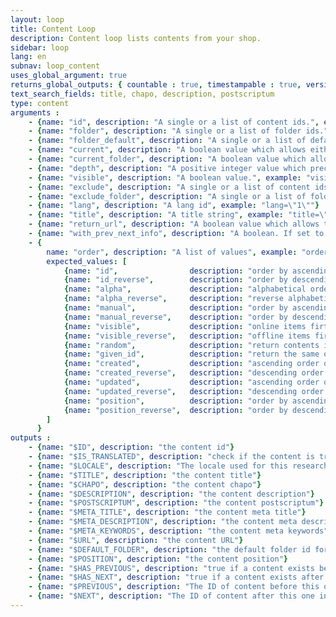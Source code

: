 ```yaml
---
layout: loop
title: Content Loop
description: Content loop lists contents from your shop.
sidebar: loop
lang: en
subnav: loop_content
uses_global_argument: true
returns_global_outputs: { countable : true, timestampable : true, versionable : true }
text_search_fields: title, chapo, description, postscriptum
type: content
arguments :
    - {name: "id", description: "A single or a list of content ids.", example: "id=\"2\", id=\"1,4,7\""}
    - {name: "folder", description: "A single or a list of folder ids.", example: "folder=\"3\", folder=\"2,5,8\""}
    - {name: "folder_default", description: "A single or a list of default folder ids allowing to retrieve all content having this parameter as default folder.", example: "folder_default=\"2\", folder_default=\"1,4,7\""}
    - {name: "current", description: "A boolean value which allows either to exclude current content from results either to match only this content", example: "current=\"yes\""}
    - {name: "current_folder", description: "A boolean value which allows either to exclude current folder contents from results either to match only current folder contents. If a content is in multiple folders whose one is current it will not be excluded if current_folder=\"false\" but will be included if current_folder=\"yes\"", example: "current_folder=\"yes\""}
    - {name: "depth", description: "A positive integer value which precise how many subfolder levels will be browse. Will not be consider if folder parameter is not set.", example: "depth=\"2\"", default: "1"}
    - {name: "visible", description: "A boolean value.", example: "visible=\"no\"", default: "yes"}
    - {name: "exclude", description: "A single or a list of content ids.", example: "exclude=\"2\", exclude=\"1,4,7\""}
    - {name: "exclude_folder", description: "A single or a list of folder ids. If a content is in multiple folders which are not all excluded it will not be excluded.", example: "exclude_folder=\"2\", exclude_folder=\"1,4,7\""}
    - {name: "lang", description: "A lang id", example: "lang=\"1\""}
    - {name: "title", description: "A title string", example: "title=\"foo\""}
    - {name: "return_url", description: "A boolean value which allows the urls generation.", example: "return_url=\"no\"", default: "yes", from_version: "2.3"}
    - {name: "with_prev_next_info", description: "A boolean. If set to true, $PREVIOUS and $NEXT output arguments are available.", example: "with_prev_next_info=\"yes\"", default: "false"}
    - {
        name: "order", description: "A list of values", example: "order=\"random\"", default: "alpha",
        expected_values: [ 
            {name: "id",                description: "order by ascending ID"},
            {name: "id_reverse",        description: "order by descending ID"},
            {name: "alpha",             description: "alphabetical order on title"},
            {name: "alpha_reverse",     description: "reverse alphabetical order on title"},
            {name: "manual",            description: "order by ascending position, considering a given folder. `folder` argument must be set"},
            {name: "manual_reverse",    description: "order by descending position, considering a given folder. `folder` argument must be set"},
            {name: "visible",           description: "online items firts"},
            {name: "visible_reverse",   description: "offline items first"},                        
            {name: "random",            description: "return contents in random order"},
            {name: "given_id",          description: "return the same order received in `id` argument which therefore must be set"},
            {name: "created",           description: "ascending order on date of content creation"},
            {name: "created_reverse",   description: "descending order on date of content creation"},
            {name: "updated",           description: "ascending order on date of content update"},
            {name: "updated_reverse",   description: "descending order on date of content update"},
            {name: "position",          description: "order by ascending position, without considering a parent folder"},
            {name: "position_reverse",  description: "order by descending position, without considering a parent folder"},
        ]
      }
outputs :
    - {name: "$ID", description: "the content id"}
    - {name: "$IS_TRANSLATED", description: "check if the content is translated"}
    - {name: "$LOCALE", description: "The locale used for this research"}
    - {name: "$TITLE", description: "the content title"}
    - {name: "$CHAPO", description: "the content chapo"}
    - {name: "$DESCRIPTION", description: "the content description"}
    - {name: "$POSTSCRIPTUM", description: "the content postscriptum"}
    - {name: "$META_TITLE", description: "the content meta title"}
    - {name: "$META_DESCRIPTION", description: "the content meta description"}
    - {name: "$META_KEYWORDS", description: "the content meta keywords"}
    - {name: "$URL", description: "the content URL"}
    - {name: "$DEFAULT_FOLDER", description: "the default folder id for the current content"}
    - {name: "$POSITION", description: "the content position"}
    - {name: "$HAS_PREVIOUS", description: "true if a content exists before this one in the current folder, following contents positions. Only available if <strong>with_prev_next_info</strong> parameter is set to true"}
    - {name: "$HAS_NEXT", description: "true if a content exists after this one in the current folder, following contents positions. Only available if <strong>with_prev_next_info</strong> parameter is set to true"}
    - {name: "$PREVIOUS", description: "The ID of content before this one in the current folder, following contents positions, or null if none exists. Only available if <strong>with_prev_next_info</strong> parameter is set to true"}
    - {name: "$NEXT", description: "The ID of content after this one in the current folder, following contents positions, or null if none exists. Only available if <strong>with_prev_next_info</strong> parameter is set to true"}
---
```

